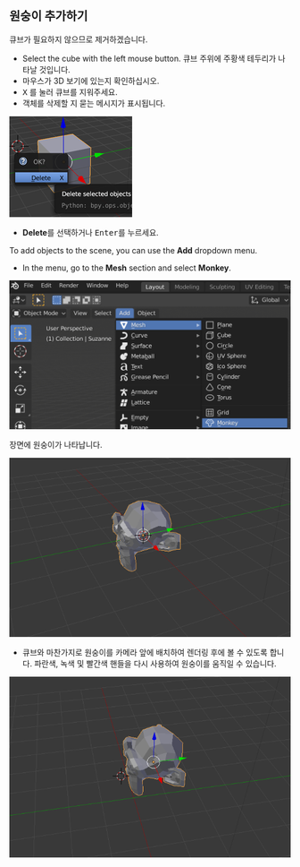 ## 원숭이 추가하기

큐브가 필요하지 않으므로 제거하겠습니다.

+ Select the cube with the left mouse button. 큐브 주위에 주황색 테두리가 나타날 것입니다.
+ 마우스가 3D 보기에 있는지 확인하십시오.
+ <kbd>X</kbd> 를 눌러 큐브를 지워주세요.
+ 객체를 삭제할 지 묻는 메시지가 표시됩니다.

![오브젝트 삭제](images/delete-object.png)

+ **Delete**를 선택하거나 <kbd>Enter</kbd>를 누르세요.

To add objects to the scene, you can use the **Add** dropdown menu.

+ In the menu, go to the **Mesh** section and select **Monkey**.

![원숭이 선택하기](images/select-monkey.png)

장면에 원숭이가 나타납니다.

![원숭이가 나타난 모습](images/monkey-appears.png)

+ 큐브와 마찬가지로 원숭이를 카메라 앞에 배치하여 렌더링 후에 볼 수 있도록 합니다. 파란색, 녹색 및 빨간색 핸들을 다시 사용하여 원숭이를 움직일 수 있습니다.

![카메라 위치를 잡는 과정](images/camera-monkey.png)
